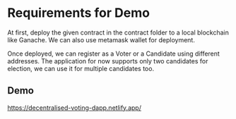 
# Requirements for Demo

At first, deploy the given contract in the contract folder to a local blockchain like Ganache. We can also use metamask wallet for deployment. 

Once deployed, we can register as a Voter or a Candidate using different addresses. The application for now supports only two candidates for election, we can use it for multiple candidates too.


## Demo

https://decentralised-voting-dapp.netlify.app/


